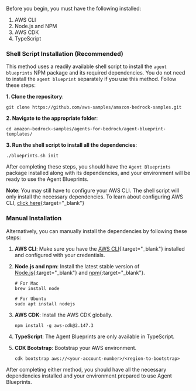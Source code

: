 Before you begin, you must have the following installed:

1. AWS CLI
2. Node.js and NPM
3. AWS CDK
4. TypeScript

### Shell Script Installation (Recommended)
This method uses a readily available shell script to install the `agent blueprints` NPM package and its required dependencies. You do not need to install the `agent blueprint` separately if you use this method. Follow these steps:

**1. Clone the repository**:
   ```
   git clone https://github.com/aws-samples/amazon-bedrock-samples.git
   ```

**2. Navigate to the appropriate folder**:
   ```
   cd amazon-bedrock-samples/agents-for-bedrock/agent-blueprint-templates/
   ```
**3. Run the shell script to install all the dependencies**:

   ```
   ./blueprints.sh init
   ```
After completing these steps, you should have the `Agent Blueprints` package installed along with its dependencies, and your environment will be ready to use the Agent Blueprints.

**Note**: You may still have to configure your AWS CLI. The shell script will only install the necessary dependencies. To learn about configuring AWS CLI, [click here](https://docs.aws.amazon.com/cli/latest/userguide/getting-started-quickstart.html){:target="_blank"}

### Manual Installation

Alternatively, you can manually install the dependencies by following these steps:

1. **AWS CLI**: Make sure you have the [AWS CLI](https://docs.aws.amazon.com/cli/latest/userguide/getting-started-install.html){:target="_blank"} installed and configured with your credentials.

2. **Node.js and npm**: Install the latest stable version of [Node.js](https://nodejs.org/en/){:target="_blank"} and [npm](https://docs.npmjs.com/downloading-and-installing-node-js-and-npm){:target="_blank"}.
   ```
   # For Mac
   brew install node

   # For Ubuntu
   sudo apt install nodejs
   ```

3. **AWS CDK**: Install the AWS CDK globally.
   ```
   npm install -g aws-cdk@2.147.3
   ```

4. **TypeScript**: The Agent Blueprints are only available in TypeScript.

5. **CDK Bootstrap**: Bootstrap your AWS environment.
   ```
   cdk bootstrap aws://<your-account-number>/<region-to-bootstrap>
   ```

After completing either method, you should have all the necessary dependencies installed and your environment prepared to use Agent Blueprints.